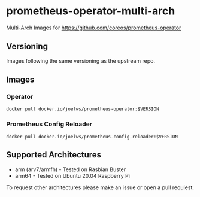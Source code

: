 # prometheus-operator-multi-arch
Multi-Arch Images for https://github.com/coreos/prometheus-operator

## Versioning

Images following the same versioning as the upstream repo.

## Images

### Operator

```
docker pull docker.io/joelws/prometheus-operator:$VERSION
```

### Prometheus Config Reloader

```
docker pull docker.io/joelws/prometheus-config-reloader:$VERSION
```

## Supported Architectures 

* arm (arv7/armfh) - Tested on Rasbian Buster
* arm64 - Tested on Ubuntu 20.04 Raspberry Pi 

To request other architectures please make an issue or open a pull requiest. 
